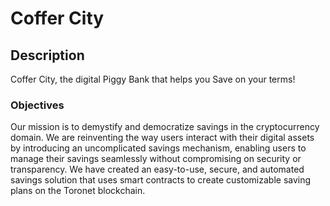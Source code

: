 # Coffer City
## Description
 Coffer City, the digital Piggy Bank that helps you Save on your terms!
### Objectives
Our mission is to demystify and democratize savings in the cryptocurrency domain. We are reinventing the way users interact with their digital assets by introducing an uncomplicated savings mechanism, enabling users to manage their savings seamlessly without compromising on security or transparency. We have created an easy-to-use, secure, and automated savings solution that uses smart contracts to create customizable saving plans on the Toronet blockchain.


